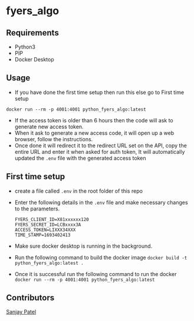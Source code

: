 # fyers_algo

## Requirements
- Python3
- PIP
- Docker Desktop

## Usage
- If you have done the first time setup then run this else go to First time setup 

```commandline
docker run --rm -p 4001:4001 python_fyers_algo:latest
```
- If the access token is older than 6 hours then the code will ask to generate new access token.
- When it ask to generate a new access code, it will open up a web browser, follow the instructions. 
- Once done it will redirect it to the redirect URL set on the API, copy the entire URL and enter it when asked for auth token, It will automatically updated the `.env` file with the generated access token

## First time setup
- create a file called `.env` in the root folder of this repo
- Enter the following details in the `.env` file and make necessary changes to the parameters.

  ```
  FYERS_CLIENT_ID=X81xxxxxx120
  FYERS_SECRET_ID=LCBxxxx3A
  ACCESS_TOKEN=LIXXX34XXX
  TIME_STAMP=1693402413
  ```

- Make sure docker desktop is running in the background.
- Run the following command to build the docker image
  `docker build -t python_fyers_algo:latest .`
- Once it is successful run the following command to run the docker
  `docker run --rm -p 4001:4001 python_fyers_algo:latest`

## Contributors
[Sanjay Patel](https://github.com/sanju918)

